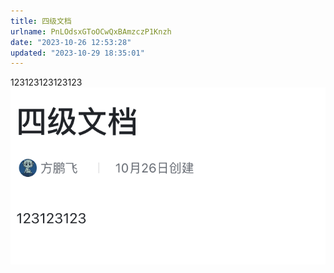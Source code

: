 ```yaml
---
title: 四级文档
urlname: PnLOdsxGToOCwQxBAmzczP1Knzh
date: "2023-10-26 12:53:28"
updated: "2023-10-29 18:35:01"
---
```


123123123123123
![image](../../../../../images/四级文档/F0rvb2oszojBzqx4WnPc3cHInPb.png)
